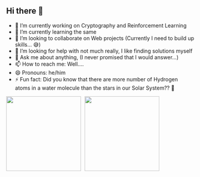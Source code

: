 ## Hi there 👋

- 🔭 I’m currently working on Cryptography and Reinforcement Learning
- 🌱 I’m currently learning the same
- 👯 I’m looking to collaborate on Web projects (Currently I need to build up skills... 😅)
- 🤔 I’m looking for help with not much really, I like finding solutions myself
- 💬 Ask me about anything, (I never promised that I would answer...)
- 📫 How to reach me: Well....
- 😄 Pronouns: he/him
- ⚡ Fun fact: Did you know that there are more number of Hydrogen atoms in a water molecule than the stars in our Solar System?? 🌟
<div style="display: flex;">
    <img height=200 align="center" src="https://github-readme-stats.vercel.app/api/?username=balaji1029&show_icons=true&icon_color=79ff97&text_color=ffffff&bg_color=242424&rank_icon=percentile" style="margin-right: 10px;" />
    <img height=200 align="center" src="https://github-readme-stats.vercel.app/api/top-langs?username=balaji1029&layout=compact&langs_count=8&text_color=ffffff&bg_color=242424" />
</div>
